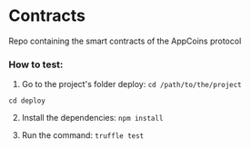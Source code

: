 # Contracts
Repo containing the smart contracts of the AppCoins protocol


### How to test:
1. Go to the project's folder deploy:
``` cd /path/to/the/project ```

``` cd deploy ```

2. Install the dependencies:
``` npm install ```

3. Run the command:
``` truffle test ```
